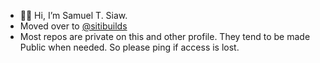 - 👋🏾 Hi, I’m Samuel T. Siaw.
- Moved over to [@sitibuilds](https://github.com/sitibuilds)
- Most repos are private on this and other profile. They tend to be made Public when needed. So please ping if access is lost.

